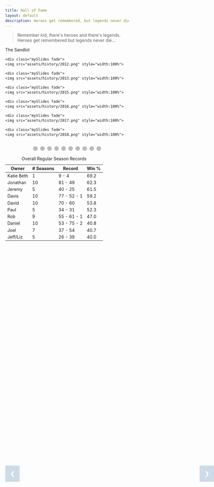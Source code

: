 ```yaml
---
title: Hall of Fame
layout: default
description: Heroes get remembered, but legends never die
---
```

> Remember kid, there's heroes and there's legends. Heroes get remembered but legends never die...

The Sandlot
<!-- HTML -->

<!-- Slideshow container -->
<div class="slideshow-container">

  <!-- Full-width images with number and caption text -->
  <div class="mySlides fade">
    <img src="assets/history/2009.png" style="width:100%">
  </div>

  <div class="mySlides fade">
    <img src="assets/history/2010.png" style="width:100%">
  </div>

  <div class="mySlides fade">
    <img src="assets/history/2011.png" style="width:100%">
  </div>

    <div class="mySlides fade">
    <img src="assets/history/2012.png" style="width:100%">
  </div>

    <div class="mySlides fade">
    <img src="assets/history/2013.png" style="width:100%">
  </div>

  <div class="mySlides fade">
    <img src="assets/history/2014.png" style="width:100%">
  </div>

    <div class="mySlides fade">
    <img src="assets/history/2015.png" style="width:100%">
  </div>

    <div class="mySlides fade">
    <img src="assets/history/2016.png" style="width:100%">
  </div>

    <div class="mySlides fade">
    <img src="assets/history/2017.png" style="width:100%">
  </div>

    <div class="mySlides fade">
    <img src="assets/history/2018.png" style="width:100%">
  </div>

  <!-- Next and previous buttons -->
  <a class="prev" onclick="plusSlides(-1)">&#10094;</a>
  <a class="next" onclick="plusSlides(1)">&#10095;</a>
</div>
<br>

<!-- The dots/circles -->
<div style="text-align:center">
  <span class="dot" onclick="currentSlide(1)"></span> 
  <span class="dot" onclick="currentSlide(2)"></span> 
  <span class="dot" onclick="currentSlide(3)"></span>
  <span class="dot" onclick="currentSlide(4)"></span>
  <span class="dot" onclick="currentSlide(5)"></span> 
  <span class="dot" onclick="currentSlide(6)"></span> 
  <span class="dot" onclick="currentSlide(7)"></span> 
  <span class="dot" onclick="currentSlide(8)"></span>
  <span class="dot" onclick="currentSlide(9)"></span>
  <span class="dot" onclick="currentSlide(10)"></span> 
</div>

<!-- CSS -->
<style>
* {box-sizing:border-box}

/* I added this to try and center any tables */
table.center {
  margin-left:auto; 
  margin-right:auto;
}


/* Slideshow container */
.slideshow-container {
  max-width: 1000px;
  position: relative;
  margin: auto;
}

/* Hide the images by default */
.mySlides {
  display: none;
}

/* Next & previous buttons */
.prev, .next {
  cursor: pointer;
  position: absolute;
  top: 40%;
  width: auto;
  margin-top: -22px;
  padding: 16px;
  background-color: #145998;
  color: white;
  font-weight: bold;
  font-size: 18px;
  transition: 0.6s ease;
  border-radius: 0 3px 3px 0;
  user-select: none;
  opacity: 0.2;
}

/* Position the "next button" to the right */
.next {
  right: 0;
  background-color: #145998;
  color: white;
}

/* On hover, add a black background color with a little bit see-through */
.prev:hover, .next:hover {
  background-color: rgba(0,0,0,0.8);
  opacity: 0.7;
}

/* Caption text */
.text {
  color: #f2f2f2;
  font-size: 15px;
  padding: 8px 12px;
  position: absolute;
  bottom: 8px;
  width: 100%;
  text-align: center;
}

/* Number text (1/3 etc) */
.numbertext {
  color: #f2f2f2;
  font-size: 12px;
  padding: 8px 12px;
  position: absolute;
  top: 0;
}

/* The dots/bullets/indicators */
.dot {
  cursor: pointer;
  height: 15px;
  width: 15px;
  margin: 0 2px;
  background-color: #bbb;
  border-radius: 50%;
  display: inline-block;
  transition: background-color 0.6s ease;
}

.round {
  border-radius: 50%;
}

.active, .dot:hover {
  background-color: #145998;
}

/* Fading animation */
.fade {
  -webkit-animation-name: fade;
  -webkit-animation-duration: 1.5s;
  animation-name: fade;
  animation-duration: 1.5s;
}

@-webkit-keyframes fade {
  from {opacity: .4} 
  to {opacity: 1}
}

@keyframes fade {
  from {opacity: .4} 
  to {opacity: 1}
}

</style>

<script>
var slideIndex = 1;
showSlides(slideIndex);

// Next/previous controls
function plusSlides(n) {
  showSlides(slideIndex += n);
}

// Thumbnail image controls
function currentSlide(n) {
  showSlides(slideIndex = n);
}

function showSlides(n) {
  var i;
  var slides = document.getElementsByClassName("mySlides");
  var dots = document.getElementsByClassName("dot");
  if (n > slides.length) {slideIndex = 1} 
  if (n < 1) {slideIndex = slides.length}
  for (i = 0; i < slides.length; i++) {
      slides[i].style.display = "none"; 
  }
  for (i = 0; i < dots.length; i++) {
      dots[i].className = dots[i].className.replace(" active", "");
  }
  slides[slideIndex-1].style.display = "block"; 
  dots[slideIndex-1].className += " active";
}
</script>

<table class="wdn_responsive_table center" id="t556943"><caption>Overall Regular Season Records</caption><thead> <tr> <th colspan="1" id="t556943_row_0col_0">Owner</th> <th colspan="1" id="t556943_row_0col_1"># Seasons</th> <th colspan="1" id="t556943_row_0col_2">Record</th> <th colspan="1" id="t556943_row_0col_3">Win %</th> </tr></thead><tbody> <tr> <td colspan="1" headers="t556943_row_0col_0" data-header="Owner">Katie Beth</td> <td colspan="1" headers="t556943_row_0col_1" data-header="# Seasons">1</td> <td colspan="1" headers="t556943_row_0col_2" data-header="Record">9 - 4</td> <td colspan="1" headers="t556943_row_0col_3" data-header="Win %">69.2</td> </tr> <tr> <td colspan="1" headers="t556943_row_0col_0" data-header="Owner">Jonathan</td> <td colspan="1" headers="t556943_row_0col_1" data-header="# Seasons">10</td> <td colspan="1" headers="t556943_row_0col_2" data-header="Record">81 - 49</td> <td colspan="1" headers="t556943_row_0col_3" data-header="Win %">62.3</td> </tr> <tr> <td colspan="1" headers="t556943_row_0col_0" data-header="Owner">Jeremy</td> <td colspan="1" headers="t556943_row_0col_1" data-header="# Seasons">5</td> <td colspan="1" headers="t556943_row_0col_2" data-header="Record">40 - 25</td> <td colspan="1" headers="t556943_row_0col_3" data-header="Win %">61.5</td> </tr> <tr> <td colspan="1" headers="t556943_row_0col_0" data-header="Owner">Davis</td> <td colspan="1" headers="t556943_row_0col_1" data-header="# Seasons">10</td> <td colspan="1" headers="t556943_row_0col_2" data-header="Record">77 - 52 - 1</td> <td colspan="1" headers="t556943_row_0col_3" data-header="Win %">59.2</td> </tr> <tr> <td colspan="1" headers="t556943_row_0col_0" data-header="Owner">David</td> <td colspan="1" headers="t556943_row_0col_1" data-header="# Seasons">10</td> <td colspan="1" headers="t556943_row_0col_2" data-header="Record">70 - 60</td> <td colspan="1" headers="t556943_row_0col_3" data-header="Win %">53.8</td> </tr> <tr> <td colspan="1" headers="t556943_row_0col_0" data-header="Owner">Paul</td> <td colspan="1" headers="t556943_row_0col_1" data-header="# Seasons">5</td> <td colspan="1" headers="t556943_row_0col_2" data-header="Record">34 - 31</td> <td colspan="1" headers="t556943_row_0col_3" data-header="Win %">52.3</td> </tr> <tr> <td colspan="1" headers="t556943_row_0col_0" data-header="Owner">Rob</td> <td colspan="1" headers="t556943_row_0col_1" data-header="# Seasons">9</td> <td colspan="1" headers="t556943_row_0col_2" data-header="Record">55 - 61 - 1</td> <td colspan="1" headers="t556943_row_0col_3" data-header="Win %">47.0</td> </tr> <tr> <td colspan="1" headers="t556943_row_0col_0" data-header="Owner">Daniel</td> <td colspan="1" headers="t556943_row_0col_1" data-header="# Seasons">10</td> <td colspan="1" headers="t556943_row_0col_2" data-header="Record">53 - 75 - 2</td> <td colspan="1" headers="t556943_row_0col_3" data-header="Win %">40.8</td> </tr> <tr> <td colspan="1" headers="t556943_row_0col_0" data-header="Owner">Joel</td> <td colspan="1" headers="t556943_row_0col_1" data-header="# Seasons">7</td> <td colspan="1" headers="t556943_row_0col_2" data-header="Record">37 - 54</td> <td colspan="1" headers="t556943_row_0col_3" data-header="Win %">40.7</td> </tr> <tr> <td colspan="1" headers="t556943_row_0col_0" data-header="Owner">Jeff/Liz</td> <td colspan="1" headers="t556943_row_0col_1" data-header="# Seasons">5</td> <td colspan="1" headers="t556943_row_0col_2" data-header="Record">26 - 39</td> <td colspan="1" headers="t556943_row_0col_3" data-header="Win %">40.0</td> </tr></tbody></table>